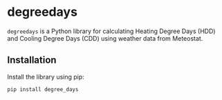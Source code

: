 # degreedays

`degreedays` is a Python library for calculating Heating Degree Days (HDD) and Cooling Degree Days (CDD) using weather data from Meteostat.

## Installation

Install the library using pip:

```bash
pip install degree_days
